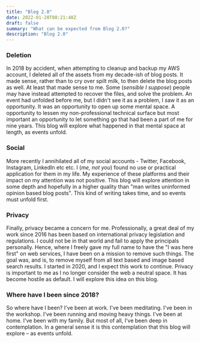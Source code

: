 ```yaml
---
title: "Blog 2.0"
date: 2022-01-20T08:21:48Z
draft: false
summary: "What can be expected from Blog 2.0?"
description: "Blog 2.0"
---
```


###  Deletion

In 2018 by accident, when attempting to cleanup and backup my AWS account, I  deleted all of the assets from my decade-ish of blog posts. It made sense, rather than to cry over spilt milk, to then delete the blog posts as well. At least that made sense to me.  Some (*sensible I suppose*) people may have instead attempted to recover the files, and solve the problem. An event had unfolded before me, but I didn't see it as a problem, I saw it as an opportunity. It was an opportunity to open up some mental space. A opportunity to lessen my non-professional technical surface but most important an opportunity to let something go that had been a part of me for nine years. This blog will explore what happened in that mental space at length, as events unfold.


###  Social

More recently I annihilated all of my social accounts - Twitter, Facebook, Instagram, LinkedIn etc etc. I (*me, not you*) found no use or practical application for them in my life.  My experience of these platforms and their impact on my attention was not positive. This blog will explore attention in some depth and hopefully in a higher quality than "man writes uninformed opinion based blog posts". This kind of writing takes time, and so events must unfold first.

###  Privacy

Finally, privacy became a concern for me. Professionally, a great deal of my work since 2016 has been based on international privacy legislation and regulations. I could not be in that world and fail to apply the principals personally. Hence, where I freely gave my full name to have the "I was here first" on web services, I have been on a mission to remove such things. The goal was, and is, to remove myself from all text based and image based search results. I started in 2020, and I expect this work to continue. Privacy is important to me as I no longer consider the web a neutral space. It has become hostile as default. I will explore this idea on this blog.


###  Where have I been since 2018?

So where have I been? I've been at work. I've been meditating. I've been in the workshop. I've been running and moving heavy things. I've been at home. I've been with my family.  But most of all, I've been deep in contemplation. In a general sense it is this contemplation that this blog will explore – as events unfold.